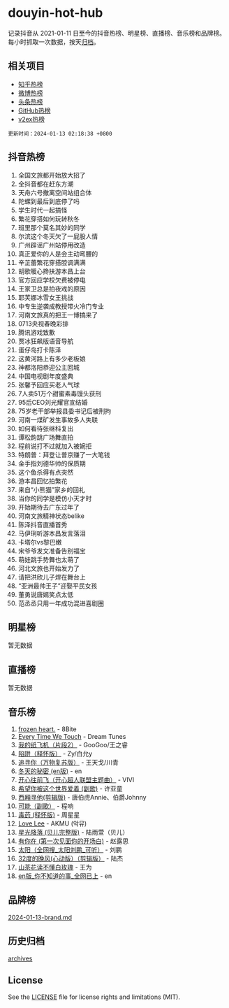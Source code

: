 # douyin-hot-hub

记录抖音从 2021-01-11 日至今的抖音热榜、明星榜、直播榜、音乐榜和品牌榜。每小时抓取一次数据，按天[归档](archives)。

## 相关项目

- [知乎热榜](https://github.com/lonnyzhang423/zhihu-hot-hub)
- [微博热榜](https://github.com/lonnyzhang423/weibo-hot-hub)
- [头条热榜](https://github.com/lonnyzhang423/toutiao-hot-hub)
- [GitHub热榜](https://github.com/lonnyzhang423/github-hot-hub)
- [v2ex热榜](https://github.com/lonnyzhang423/v2ex-hot-hub)


`更新时间：2024-01-13 02:18:38 +0800`

## 抖音热榜

1. 全国文旅都开始放大招了
1. 全抖音都在赶东方潮
1. 天舟六号撤离空间站组合体
1. 陀螺到最后到底停了吗
1. 学生时代一起搞怪
1. 繁花穿搭如何玩转秋冬
1. 班里那个莫名其妙的同学
1. 尔滨这个冬天欠了一屁股人情
1. 广州辟谣广州站停用改造
1. 真正爱你的人是会主动弯腰的
1. 辛芷蕾繁花穿搭腔调满满
1. 胡歌暖心搀扶游本昌上台
1. 官方回应学校欠费被停电
1. 王家卫总是拍夜戏的原因
1. 耶芙娜冰雪女王挑战
1. 中专生逆袭成教授带火冷门专业
1. 河南文旅真的把王一博搞来了
1. 0713央视春晚彩排
1. 腾讯游戏致歉
1. 贾冰狂飙版语音导航
1. 蛋仔岛打卡陈泽
1. 这黄河路上有多少老板娘
1. 神都洛阳恭迎公主回城
1. 中国电视剧年度盛典
1. 张馨予回应买老人气球
1. 7人卖51万个甜蜜素毒馒头获刑
1. 95后CEO刘光耀官宣结婚
1. 75岁老干部举报县委书记后被刑拘
1. 河南一煤矿发生事故多人失联
1. 如何看待张继科复出
1. 谭松韵跳广场舞直拍
1. 程前说打不过就加入被婉拒
1. 特朗普：拜登让普京赚了一大笔钱
1. 金手指刘德华帅的保质期
1. 这个鱼杀得有点突然
1. 游本昌回忆拍繁花
1. 来自“小熊猫”家乡的回礼
1. 当你的同学是模仿小天才时
1. 开始期待去广东过年了
1. 河南文旅精神状态belike
1. 陈泽抖音直播首秀
1. 马伊琍听游本昌发言落泪
1. 卡塔尔vs黎巴嫩
1. 宋爷爷发文准备告别福宝
1. 萌娃跳手势舞也太萌了
1. 河北文旅也开始发力了
1. 请把洪欣儿子焊在舞台上
1. “亚洲最帅王子”迎娶平民女孩
1. 董勇说唐嫣笑点太低
1. 范丞丞只用一年成功混进喜剧圈

## 明星榜

暂无数据

## 直播榜

暂无数据

## 音乐榜

1. [frozen heart.](https://sf3-cdn-tos.douyinstatic.com/obj/tos-cn-ve-2774/oIIWJfyjIACZA9zQMtnJ6hQQhFC4vhCupoRBsO) - 8Bite
1. [Every Time We Touch](https://sf86-cdn-tos.douyinstatic.com/obj/tos-cn-ve-2774/ogN6lUKQeBBfEVhIOMikG1CcJjugxk1tztZyhP) - Dream Tunes
1. [我的纸飞机（片段2）](https://sf86-cdn-tos.douyinstatic.com/obj/tos-cn-ve-2774/oM2ZrKcg2CD5AeRB2gkeXOFB1IxAGJdZPazYHf) - GooGoo/王之睿
1. [陷阱（释怀版）](https://sf86-cdn-tos.douyinstatic.com/obj/tos-cn-ve-2774/oE8C21LeZrzKLDFfQYgMzx4GAIHageG5IzayY7) - Zy/白允y
1. [追寻你（万物复苏版）](https://sf86-cdn-tos.douyinstatic.com/obj/tos-cn-ve-2774/oYeAZJsbjIDit9APmBg8u6uDUQnHmoCf3gbo74) - 王天戈/川青
1. [冬天的秘密 (en版)](https://sf86-cdn-tos.douyinstatic.com/obj/tos-cn-ve-2774/okIuMHDdzyf3FjGK4Lphe1vfHcQaPIHAg0Z4CR) - en
1. [开心往前飞（开心超人联盟主题曲）](https://sf86-cdn-tos.douyinstatic.com/obj/tos-cn-ve-2774/9d8fb7c82cf1421fb93a9fe925275e0a) - VIVI
1. [希望你被这个世界爱着 (副歌)](https://sf86-cdn-tos.douyinstatic.com/obj/tos-cn-ve-2774/oUHCmWQfZlE3QQBKBeD8rCFLpJzPgCpImhsxMt) - 许亚童
1. [西厢寻他(剪辑版)](https://sf6-cdn-tos.douyinstatic.com/obj/tos-cn-ve-2774/oUsAVfAQKlRNxEv5qxvIB8o5qmIWUcXbzJKJhw) - 唐伯虎Annie、伯爵Johnny
1. [可能（副歌）](https://sf86-cdn-tos.douyinstatic.com/obj/tos-cn-ve-2774/cde1731888894259b333569393c2fb51) - 程响
1. [毒药 (释怀版)](https://sf3-cdn-tos.douyinstatic.com/obj/tos-cn-ve-2774/oYILMEAzspdZBIzy4frJNB8ZHPHWAhiwowd4Ad) - 周星星
1. [Love Lee](https://sf6-cdn-tos.douyinstatic.com/obj/tos-cn-ve-2774/o05GbkJGbCBTdDnMtB0fwOYgkeZp23vrWQDQBS) - AKMU (악뮤)
1. [星光降落 (贝儿完整版)](https://sf86-cdn-tos.douyinstatic.com/obj/tos-cn-ve-2774/okwB9hAwyAtsFFkFBzAX1hOOfQuIoMNs0W2Mwr) - 陆雨萱（贝儿）
1. [有你在 (第一次见面你的开场白)](https://sf86-cdn-tos.douyinstatic.com/obj/tos-cn-ve-2774/oAthrQ3ClJBfI57uBoFEgNDYtNCZ0TSYQQfxQ0) - 赵露思
1. [太阳（全网搜_太阳刘鹏_可听）](https://sf6-cdn-tos.douyinstatic.com/obj/tos-cn-ve-2774/ogWbyIQnlBFImVbeDocRdCIYtBHlbJXgfZMvgz) - 刘鹏
1. [32度的晚风(心动版）（剪辑版）](https://sf6-cdn-tos.douyinstatic.com/obj/tos-cn-ve-2774/owNyabsyWdzUulxhoJfK8IBXgp0UMQAHpvGh2B) - 陆杰
1. [山茶花读不懂白玫瑰](https://sf86-cdn-tos.douyinstatic.com/obj/tos-cn-ve-2774/osfn8B7DktrRHEPJgPCfDbw7QDQEkwC16BxZg9) - 王为
1. [en版_你不知道的事_全网已上](https://sf86-cdn-tos.douyinstatic.com/obj/tos-cn-ve-2774/o4QbYLDezHUtFyDKdF9XfmPhIewaqEQAggj6Cb) - en

## 品牌榜

[2024-01-13-brand.md](archives/2024-01-13-brand.md)

## 历史归档

[archives](archives)

## License

See the [LICENSE](LICENSE) file for license rights and limitations (MIT).

